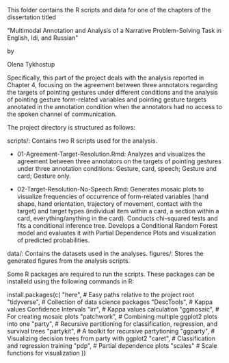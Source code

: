 This folder contains the R scripts and data for one of the chapters of the dissertation titled 

"Multimodal Annotation and Analysis of a Narrative Problem-Solving Task in English, Idi, and Russian"

by 

Olena Tykhostup

Specifically, this part of the project deals with the analysis reported in Chapter 4, focusing on the agreement between three annotators regarding the targets of pointing gestures under different conditions and the analysis of pointing gesture form-related variables and pointing gesture targets annotated in the annotation condition when the annotators had no access to the spoken channel of communication.

The project directory is structured as follows:

scripts/: Contains two R scripts used for the analysis.

- 01-Agreement-Target-Resolution.Rmd: Analyzes and visualizes the agreement between three annotators on the targets of pointing gestures under three annotation conditions: Gesture, card, speech; Gesture and card; Gesture only.

- 02-Target-Resolution-No-Speech.Rmd: Generates mosaic plots to visualize frequencies of occurrence of form-related variables (hand shape, hand orientation, trajectory of movement, contact with the target) and target types (individual item within a card, a section within a card, everything/anything in the card). Conducts chi-squared tests and fits a conditional inference tree. Develops a Conditional Random Forest model and evaluates it with Partial Dependence Plots and visualization of predicted probabilities.

data/: Contains the datasets used in the analyses.
figures/: Stores the generated figures from the analysis scripts.

Some R packages are required to run the scripts. These packages can be installeld using the following commands in R:

install.packages(c(
  "here",          # Easy paths relative to the project root
  "tidyverse",     # Collection of data science packages
  "DescTools",     # Kappa values Confidence Intervals
  "irr",           # Kappa values calculation
  "ggmosaic",      # For creating mosaic plots
  "patchwork",     # Combining multiple ggplot2 plots into one
  "party",         # Recursive partitioning for classification, regression, and survival trees
  "partykit",      # A toolkit for recursive partytioning
  "ggparty",       # Visualizing decision trees from party with ggplot2
  "caret",         # Classification and regression training
  "pdp",           # Partial dependence plots
  "scales"         # Scale functions for visualization
))

